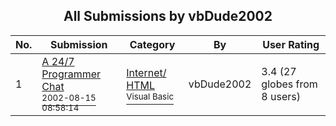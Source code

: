 ﻿<div align="center">

## All Submissions by vbDude2002

</div>

No.  | Submission | Category | By   | User Rating
---- | ---------- | -------- | ---- | -----------
1 | [A 24/7 Programmer Chat<br /><sup>2002-08-15 08:58:14</sup>](https://github.com/Planet-Source-Code/vbdude2002-a-24-7-programmer-chat__1-37975) | [Internet/ HTML<br /><sup>Visual Basic</sup>](../ByCategory/internet-html__1-34.md) | vbDude2002 | 3.4 (27 globes from 8 users)
